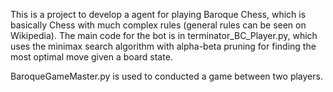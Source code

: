 This is a project to develop a agent for playing Baroque Chess, which is basically Chess with much complex rules (general rules can be seen on Wikipedia). The main code for the bot is in terminator_BC_Player.py, which uses the minimax search algorithm with alpha-beta pruning for finding the most optimal move given a board state.

BaroqueGameMaster.py is used to conducted a game between two players.
